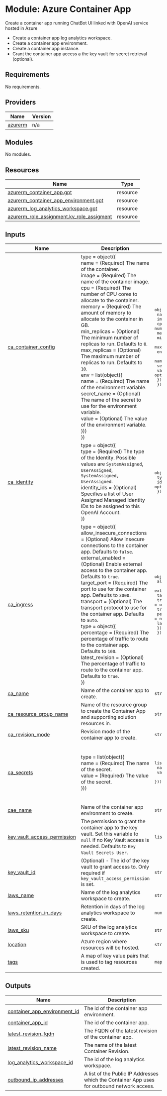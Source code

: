 # Module: Azure Container App

Create a container app running ChatBot UI linked with OpenAI service hosted in Azure

- Create a container app log analytics workspace.
- Create a container app environment.
- Create a container app instance.
- Grant the container app access a the key vault for secret retrieval (optional).

<!-- BEGIN_TF_DOCS -->
## Requirements

No requirements.

## Providers

| Name | Version |
|------|---------|
| <a name="provider_azurerm"></a> [azurerm](#provider\_azurerm) | n/a |

## Modules

No modules.

## Resources

| Name | Type |
|------|------|
| [azurerm_container_app.gpt](https://registry.terraform.io/providers/hashicorp/azurerm/latest/docs/resources/container_app) | resource |
| [azurerm_container_app_environment.gpt](https://registry.terraform.io/providers/hashicorp/azurerm/latest/docs/resources/container_app_environment) | resource |
| [azurerm_log_analytics_workspace.gpt](https://registry.terraform.io/providers/hashicorp/azurerm/latest/docs/resources/log_analytics_workspace) | resource |
| [azurerm_role_assignment.kv_role_assigment](https://registry.terraform.io/providers/hashicorp/azurerm/latest/docs/resources/role_assignment) | resource |

## Inputs

| Name | Description | Type | Default | Required |
|------|-------------|------|---------|:--------:|
| <a name="input_ca_container_config"></a> [ca\_container\_config](#input\_ca\_container\_config) | type = object({<br>  name                    = (Required) The name of the container.<br>  image                   = (Required) The name of the container image.<br>  cpu                     = (Required) The number of CPU cores to allocate to the container.<br>  memory                  = (Required) The amount of memory to allocate to the container in GB.<br>  min\_replicas            = (Optional) The minimum number of replicas to run. Defaults to `0`.<br>  max\_replicas            = (Optional) The maximum number of replicas to run. Defaults to `10`.<br>  env = list(object({<br>    name        = (Required) The name of the environment variable.<br>    secret\_name = (Optional) The name of the secret to use for the environment variable.<br>    value       = (Optional) The value of the environment variable.<br>  }))<br>}) | <pre>object({<br>    name         = string<br>    image        = string<br>    cpu          = number<br>    memory       = string<br>    min_replicas = optional(number, 0)<br>    max_replicas = optional(number, 10)<br>    env = optional(list(object({<br>      name        = string<br>      secret_name = optional(string)<br>      value       = optional(string)<br>    })))<br>  })</pre> | <pre>{<br>  "cpu": 1,<br>  "env": [],<br>  "image": "ghcr.io/pwd9000-ml/chatbot-ui:main",<br>  "max_replicas": 10,<br>  "memory": "2Gi",<br>  "min_replicas": 0,<br>  "name": "gpt-chatbot-ui"<br>}</pre> | no |
| <a name="input_ca_identity"></a> [ca\_identity](#input\_ca\_identity) | type = object({<br>  type         = (Required) The type of the Identity. Possible values are `SystemAssigned`, `UserAssigned`, `SystemAssigned, UserAssigned`.<br>  identity\_ids = (Optional) Specifies a list of User Assigned Managed Identity IDs to be assigned to this OpenAI Account.<br>}) | <pre>object({<br>    type         = string<br>    identity_ids = optional(list(string))<br>  })</pre> | `null` | no |
| <a name="input_ca_ingress"></a> [ca\_ingress](#input\_ca\_ingress) | type = object({<br>  allow\_insecure\_connections = (Optional) Allow insecure connections to the container app. Defaults to `false`.<br>  external\_enabled           = (Optional) Enable external access to the container app. Defaults to `true`.<br>  target\_port                = (Required) The port to use for the container app. Defaults to `3000`.<br>  transport                  = (Optional) The transport protocol to use for the container app. Defaults to `auto`.<br>  type = object({<br>    percentage      = (Required) The percentage of traffic to route to the container app. Defaults to `100`.<br>    latest\_revision = (Optional) The percentage of traffic to route to the container app. Defaults to `true`.<br>  }) | <pre>object({<br>    allow_insecure_connections = optional(bool)<br>    external_enabled           = optional(bool)<br>    target_port                = number<br>    transport                  = optional(string)<br>    traffic_weight = optional(object({<br>      percentage      = number<br>      latest_revision = optional(bool)<br>    }))<br>  })</pre> | <pre>{<br>  "allow_insecure_connections": false,<br>  "external_enabled": true,<br>  "target_port": 3000,<br>  "traffic_weight": {<br>    "latest_revision": true,<br>    "percentage": 100<br>  },<br>  "transport": "auto"<br>}</pre> | no |
| <a name="input_ca_name"></a> [ca\_name](#input\_ca\_name) | Name of the container app to create. | `string` | `"gptca"` | no |
| <a name="input_ca_resource_group_name"></a> [ca\_resource\_group\_name](#input\_ca\_resource\_group\_name) | Name of the resource group to create the Container App and supporting solution resources in. | `string` | n/a | yes |
| <a name="input_ca_revision_mode"></a> [ca\_revision\_mode](#input\_ca\_revision\_mode) | Revision mode of the container app to create. | `string` | `"Single"` | no |
| <a name="input_ca_secrets"></a> [ca\_secrets](#input\_ca\_secrets) | type = list(object({<br>  name  = (Required) The name of the secret.<br>  value = (Required) The value of the secret.<br>})) | <pre>list(object({<br>    name  = string<br>    value = string<br>  }))</pre> | <pre>[<br>  {<br>    "name": "secret1",<br>    "value": "value1"<br>  },<br>  {<br>    "name": "secret2",<br>    "value": "value2"<br>  }<br>]</pre> | no |
| <a name="input_cae_name"></a> [cae\_name](#input\_cae\_name) | Name of the container app environment to create. | `string` | `"gptcae"` | no |
| <a name="input_key_vault_access_permission"></a> [key\_vault\_access\_permission](#input\_key\_vault\_access\_permission) | The permission to grant the container app to the key vault. Set this variable to `null` if no Key Vault access is needed. Defaults to `Key Vault Secrets User`. | `list(string)` | <pre>[<br>  "Key Vault Secrets User"<br>]</pre> | no |
| <a name="input_key_vault_id"></a> [key\_vault\_id](#input\_key\_vault\_id) | (Optional) - The id of the key vault to grant access to. Only required if `key_vault_access_permission` is set. | `string` | `""` | no |
| <a name="input_laws_name"></a> [laws\_name](#input\_laws\_name) | Name of the log analytics workspace to create. | `string` | `"gptlaws"` | no |
| <a name="input_laws_retention_in_days"></a> [laws\_retention\_in\_days](#input\_laws\_retention\_in\_days) | Retention in days of the log analytics workspace to create. | `number` | `30` | no |
| <a name="input_laws_sku"></a> [laws\_sku](#input\_laws\_sku) | SKU of the log analytics workspace to create. | `string` | `"PerGB2018"` | no |
| <a name="input_location"></a> [location](#input\_location) | Azure region where resources will be hosted. | `string` | `"uksouth"` | no |
| <a name="input_tags"></a> [tags](#input\_tags) | A map of key value pairs that is used to tag resources created. | `map(string)` | `{}` | no |

## Outputs

| Name | Description |
|------|-------------|
| <a name="output_container_app_environment_id"></a> [container\_app\_environment\_id](#output\_container\_app\_environment\_id) | The id of the container app environment. |
| <a name="output_container_app_id"></a> [container\_app\_id](#output\_container\_app\_id) | The id of the container app. |
| <a name="output_latest_revision_fqdn"></a> [latest\_revision\_fqdn](#output\_latest\_revision\_fqdn) | The FQDN of the latest revision of the container app. |
| <a name="output_latest_revision_name"></a> [latest\_revision\_name](#output\_latest\_revision\_name) | The name of the latest Container Revision. |
| <a name="output_log_analytics_workspace_id"></a> [log\_analytics\_workspace\_id](#output\_log\_analytics\_workspace\_id) | The id of the log analytics workspace. |
| <a name="output_outbound_ip_addresses"></a> [outbound\_ip\_addresses](#output\_outbound\_ip\_addresses) | A list of the Public IP Addresses which the Container App uses for outbound network access. |
<!-- END_TF_DOCS -->